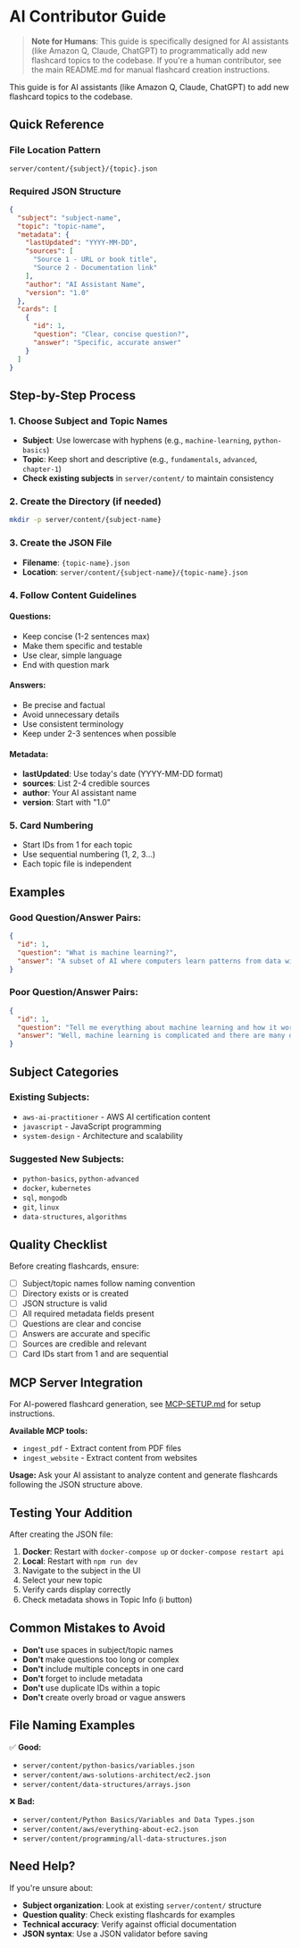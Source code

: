 # AI Contributor Guide

> **Note for Humans**: This guide is specifically designed for AI assistants (like Amazon Q, Claude, ChatGPT) to programmatically add new flashcard topics to the codebase. If you're a human contributor, see the main README.md for manual flashcard creation instructions.

This guide is for AI assistants (like Amazon Q, Claude, ChatGPT) to add new flashcard topics to the codebase.

## Quick Reference

### File Location Pattern
```
server/content/{subject}/{topic}.json
```

### Required JSON Structure
```json
{
  "subject": "subject-name",
  "topic": "topic-name",
  "metadata": {
    "lastUpdated": "YYYY-MM-DD",
    "sources": [
      "Source 1 - URL or book title",
      "Source 2 - Documentation link"
    ],
    "author": "AI Assistant Name",
    "version": "1.0"
  },
  "cards": [
    {
      "id": 1,
      "question": "Clear, concise question?",
      "answer": "Specific, accurate answer"
    }
  ]
}
```

## Step-by-Step Process

### 1. Choose Subject and Topic Names
- **Subject**: Use lowercase with hyphens (e.g., `machine-learning`, `python-basics`)
- **Topic**: Keep short and descriptive (e.g., `fundamentals`, `advanced`, `chapter-1`)
- **Check existing subjects** in `server/content/` to maintain consistency

### 2. Create the Directory (if needed)
```bash
mkdir -p server/content/{subject-name}
```

### 3. Create the JSON File
- **Filename**: `{topic-name}.json`
- **Location**: `server/content/{subject-name}/{topic-name}.json`

### 4. Follow Content Guidelines

#### Questions:
- Keep concise (1-2 sentences max)
- Make them specific and testable
- Use clear, simple language
- End with question mark

#### Answers:
- Be precise and factual
- Avoid unnecessary details
- Use consistent terminology
- Keep under 2-3 sentences when possible

#### Metadata:
- **lastUpdated**: Use today's date (YYYY-MM-DD format)
- **sources**: List 2-4 credible sources
- **author**: Your AI assistant name
- **version**: Start with "1.0"

### 5. Card Numbering
- Start IDs from 1 for each topic
- Use sequential numbering (1, 2, 3...)
- Each topic file is independent

## Examples

### Good Question/Answer Pairs:
```json
{
  "id": 1,
  "question": "What is machine learning?",
  "answer": "A subset of AI where computers learn patterns from data without being explicitly programmed"
}
```

### Poor Question/Answer Pairs:
```json
{
  "id": 1,
  "question": "Tell me everything about machine learning and how it works in detail?",
  "answer": "Well, machine learning is complicated and there are many different types..."
}
```

## Subject Categories

### Existing Subjects:
- `aws-ai-practitioner` - AWS AI certification content
- `javascript` - JavaScript programming
- `system-design` - Architecture and scalability

### Suggested New Subjects:
- `python-basics`, `python-advanced`
- `docker`, `kubernetes`
- `sql`, `mongodb`
- `git`, `linux`
- `data-structures`, `algorithms`

## Quality Checklist

Before creating flashcards, ensure:
- [ ] Subject/topic names follow naming convention
- [ ] Directory exists or is created
- [ ] JSON structure is valid
- [ ] All required metadata fields present
- [ ] Questions are clear and concise
- [ ] Answers are accurate and specific
- [ ] Sources are credible and relevant
- [ ] Card IDs start from 1 and are sequential

## MCP Server Integration

For AI-powered flashcard generation, see [MCP-SETUP.md](MCP-SETUP.md) for setup instructions.

**Available MCP tools:**
- `ingest_pdf` - Extract content from PDF files  
- `ingest_website` - Extract content from websites

**Usage:** Ask your AI assistant to analyze content and generate flashcards following the JSON structure above.

## Testing Your Addition

After creating the JSON file:
1. **Docker**: Restart with `docker-compose up` or `docker-compose restart api`
2. **Local**: Restart with `npm run dev`
3. Navigate to the subject in the UI
4. Select your new topic
5. Verify cards display correctly
6. Check metadata shows in Topic Info (ℹ️ button)

## Common Mistakes to Avoid

- **Don't** use spaces in subject/topic names
- **Don't** make questions too long or complex
- **Don't** include multiple concepts in one card
- **Don't** forget to include metadata
- **Don't** use duplicate IDs within a topic
- **Don't** create overly broad or vague answers

## File Naming Examples

✅ **Good:**
- `server/content/python-basics/variables.json`
- `server/content/aws-solutions-architect/ec2.json`
- `server/content/data-structures/arrays.json`

❌ **Bad:**
- `server/content/Python Basics/Variables and Data Types.json`
- `server/content/aws/everything-about-ec2.json`
- `server/content/programming/all-data-structures.json`

## Need Help?

If you're unsure about:
- **Subject organization**: Look at existing `server/content/` structure
- **Question quality**: Check existing flashcards for examples
- **Technical accuracy**: Verify against official documentation
- **JSON syntax**: Use a JSON validator before saving